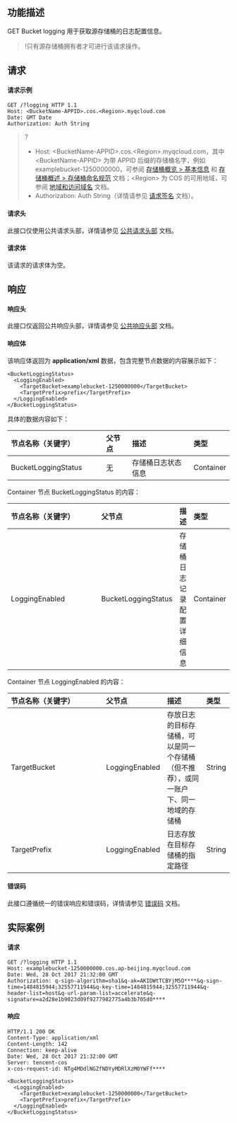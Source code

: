## 功能描述
GET Bucket logging 用于获取源存储桶的日志配置信息。

>!只有源存储桶拥有者才可进行该请求操作。

## 请求

#### 请求示例
```shell
GET /?logging HTTP 1.1
Host: <BucketName-APPID>.cos.<Region>.myqcloud.com
Date: GMT Date
Authorization: Auth String
```

>? 
> - Host: &lt;BucketName-APPID>.cos.&lt;Region>.myqcloud.com，其中 &lt;BucketName-APPID> 为带 APPID 后缀的存储桶名字，例如 examplebucket-1250000000，可参阅 [存储桶概览 > 基本信息](https://intl.cloud.tencent.com/document/product/436/38493) 和 [存储桶概述 > 存储桶命名规范](https://intl.cloud.tencent.com/document/product/436/13312) 文档；&lt;Region> 为 COS 的可用地域，可参阅 [地域和访问域名](https://intl.cloud.tencent.com/document/product/436/6224) 文档。
> - Authorization: Auth String（详情请参见 [请求签名](https://intl.cloud.tencent.com/document/product/436/7778) 文档）。
> 

#### 请求头

此接口仅使用公共请求头部，详情请参见 [公共请求头部](https://intl.cloud.tencent.com/document/product/436/7728) 文档。

#### 请求体
该请求的请求体为空。

## 响应

#### 响应头

此接口仅返回公共响应头部，详情请参见 [公共响应头部](https://intl.cloud.tencent.com/document/product/436/7729) 文档。


#### 响应体
该响应体返回为 **application/xml** 数据，包含完整节点数据的内容展示如下：
```shell
<BucketLoggingStatus>
  <LoggingEnabled>
    <TargetBucket>examplebucket-1250000000</TargetBucket>
    <TargetPrefix>prefix</TargetPrefix>
  </LoggingEnabled>
</BucketLoggingStatus>
```
具体的数据内容如下：<style  rel="stylesheet"> table th:nth-of-type(1) { width: 200px; }</style>

|节点名称（关键字）|父节点|描述|类型|
|:---|:-- |:--|:--|
| BucketLoggingStatus |无| 存储桶日志状态信息 | Container |

Container 节点 BucketLoggingStatus 的内容：

|节点名称（关键字）|父节点|描述|类型|
|:---|:-- |:--|:--|
| LoggingEnabled | BucketLoggingStatus | 存储桶日志记录配置详细信息 |  Container |

Container 节点 LoggingEnabled 的内容：

|节点名称（关键字）|父节点|描述|类型|
|:---|:-- |:--|:--|
| TargetBucket | LoggingEnabled | 存放日志的目标存储桶，可以是同一个存储桶（但不推荐），或同一账户下、同一地域的存储桶  |  String |
| TargetPrefix | LoggingEnabled | 日志存放在目标存储桶的指定路径 |  String |

#### 错误码

此接口遵循统一的错误响应和错误码，详情请参见 [错误码](https://intl.cloud.tencent.com/document/product/436/7730) 文档。

## 实际案例

#### 请求
```shell
GET /?logging HTTP 1.1
Host: examplebucket-1250000000.cos.ap-beijing.myqcloud.com
Date: Wed, 28 Oct 2017 21:32:00 GMT
Authorization: q-sign-algorithm=sha1&q-ak=AKIDWtTCBYjM5O****&q-sign-time=1484815944;32557711944&q-key-time=1484815944;32557711944&q-header-list=host&q-url-param-list=accelerate&q-signature=a2d28e1b9023d09f9277982775a4b3b705d0****
```

#### 响应
```shell
HTTP/1.1 200 OK
Content-Type: application/xml
Content-Length: 142
Connection: keep-alive
Date: Wed, 28 Oct 2017 21:32:00 GMT
Server: tencent-cos
x-cos-request-id: NTg4MDdlNGZfNDYyMDRlXzM0YWFf****

<BucketLoggingStatus>
  <LoggingEnabled>
    <TargetBucket>examplebucket-1250000000</TargetBucket>
    <TargetPrefix>prefix</TargetPrefix>
  </LoggingEnabled>
</BucketLoggingStatus>
```
